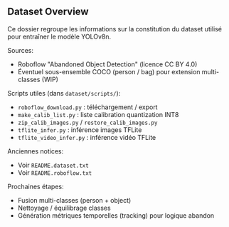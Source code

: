 ## Dataset Overview

Ce dossier regroupe les informations sur la constitution du dataset utilisé pour entraîner le modèle YOLOv8n.

Sources:
- Roboflow "Abandoned Object Detection" (licence CC BY 4.0)
- Éventuel sous-ensemble COCO (person / bag) pour extension multi-classes (WIP)

Scripts utiles (dans `dataset/scripts/`):
- `roboflow_download.py` : téléchargement / export
- `make_calib_list.py` : liste calibration quantization INT8
- `zip_calib_images.py` / `restore_calib_images.py`
- `tflite_infer.py` : inférence images TFLite
- `tflite_video_infer.py` : inférence vidéo TFLite

Anciennes notices:
- Voir `README.dataset.txt`
- Voir `README.roboflow.txt`

Prochaines étapes:
- Fusion multi-classes (person + object)
- Nettoyage / équilibrage classes
- Génération métriques temporelles (tracking) pour logique abandon
